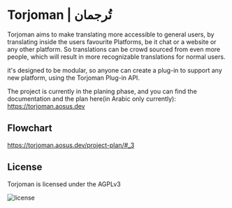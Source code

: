 # Torjoman | تُرجمان
Torjoman aims to make translating more accessible to general users, by translating inside the users favourite Platforms, be it chat or a website or any other platform.
So translations can be crowd sourced from even more people, which will result in more recognizable translations for normal users.

it's designed to be modular, so anyone can create a plug-in to support any new platform, using the Torjoman Plug-in API.

The project is currently in the planing phase, and you can find the documentation and the plan here(in Arabic only currently):
https://torjoman.aosus.dev

## Flowchart

https://torjoman.aosus.dev/project-plan/#_3

## License
Torjoman is licensed under the AGPLv3

![license](https://www.gnu.org/graphics/agplv3-with-text-162x68.png)
